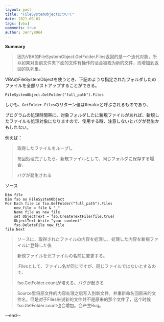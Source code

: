 ```yaml
---
layout: post
title: "FileSystemObjectについて"
date: 2021-09-01
tags: [vba]
comments: true
author: Jerry8964
---
```




**Summary**

> 因为VBA的FileSystemObject.GetFolder.Files返回的是一个迭代对象，所以如果对当前文件夹下面的文件有操作的话会被视为新的文件，而增加到返回的队列里。



VBAのFileSystemObjectを使うとき、下記のような指定されたフォルダしたのファイルを全部リストアップすることができる。

```vbscript
FileSystemObject.GetFolder("full_path").Files
```

しかも、`GetFolder.Files`のリターン値はIteratorと呼ぶされるものであり、

プログラムの処理時間帯に、対象フォルダしたに新規ファイルがあれば、新規したファイルも処理対象になりますので、使用する時、注意しないとバグが発生かもしれない。

例えば：

> 取得したファイルをループし
>
> 毎回処理完了したら、新規ファイルとして、同じフォルダに保存する場合、
>
> バグが発生される

ソース

```vbscript
Dim file
Dim fso as FileSystemObject
For Each file in fso.GetFolder("full_path").Files
    new_file = file & "_"
    Name file as new_file
    set ObjectText = fso.CreateTextFile(file.true)
    ObjectText.Write "your content"
    fso.DeleteFile new_file
file.Next
```

> ソースに、取得されたファイルの内容を処理し、処理した内容を新規ファイルに登録した後
>
> 新規ファイルを元ファイルの名前に変更する。
>
> .Filesとして、ファイル名が同じですが、同じファイルではないとするので、
>
> fso.GetFolder.countが増える。バグが起きる



> Source里将原文件的内容处理之后写入到新文件，并重新命名回原来的文件名，但是对于Files来说新的文件并不是原来的那个文件了，这个时候fso.GetFolder.count也会增加。会产生Bug。



--end--

